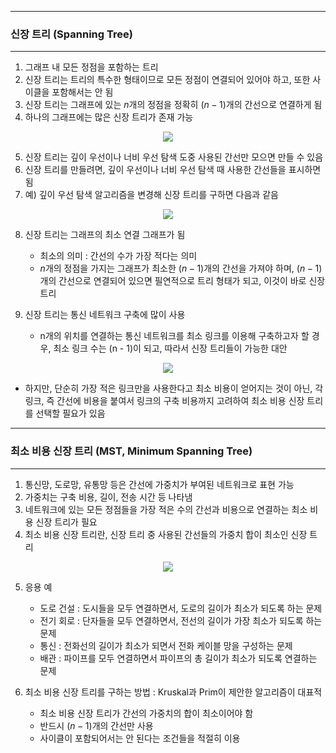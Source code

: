 -----
### 신장 트리 (Spanning Tree)
-----
1. 그래프 내 모든 정점을 포함하는 트리
2. 신장 트리는 트리의 특수한 형태이므로 모든 정점이 연결되어 있어야 하고, 또한 사이클을 포함해서는 안 됨
3. 신장 트리는 그래프에 있는 $n$개의 정점을 정확히 $(n - 1)$개의 간선으로 연결하게 됨
4. 하나의 그래프에는 많은 신장 트리가 존재 가능
<div align="center">
<img src="https://github.com/user-attachments/assets/ea85f0f0-0ccb-4032-9081-7e732ba7d709">
</div>

5. 신장 트리는 깊이 우선이나 너비 우선 탐색 도중 사용된 간선만 모으면 만들 수 있음
6. 신장 트리를 만들려면, 깊이 우선이나 너비 우선 탐색 때 사용한 간선들을 표시하면 됨
7. 예) 깊이 우선 탐색 알고리즘을 변경해 신장 트리를 구하면 다음과 같음
<div align="center">
<img src="https://github.com/user-attachments/assets/d17c48ac-6114-4da4-a5c0-d5e72f771a55">
</div>

8. 신장 트리는 그래프의 최소 연결 그래프가 됨
   - 최소의 의미 : 간선의 수가 가장 적다는 의미
   - $n$개의 정점을 가지는 그래프가 최소한 $(n-1)$개의 간선을 가져야 하며, $(n - 1)$개의 간선으로 연결되어 있으면 필연적으로 트리 형태가 되고, 이것이 바로 신장 트리

9. 신장 트리는 통신 네트워크 구축에 많이 사용
    - n개의 위치를 연결하는 통신 네트워크를 최소 링크를 이용해 구축하고자 할 경우, 최소 링크 수는 (n - 1)이 되고, 따라서 신장 트리들이 가능한 대안
<div align="center">
<img src="https://github.com/user-attachments/assets/eaa2bf71-54d3-4714-b681-751c6f0b4619">
</div>

   - 하지만, 단순히 가장 적은 링크만을 사용한다고 최소 비용이 얻어지는 것이 아닌, 각 링크, 즉 간선에 비용을 붙여서 링크의 구축 비용까지 고려하여 최소 비용 신장 트리를 선택할 필요가 있음

-----
### 최소 비용 신장 트리 (MST, Minimum Spanning Tree)
-----
1. 통신망, 도로망, 유통망 등은 간선에 가중치가 부여된 네트워크로 표현 가능
2. 가중치는 구축 비용, 길이, 전송 시간 등 나타냄
3. 네트워크에 있는 모든 정점들을 가장 적은 수의 간선과 비용으로 연결하는 최소 비용 신장 트리가 필요
4. 최소 비용 신장 트리란, 신장 트리 중 사용된 간선들의 가중치 합이 최소인 신장 트리
<div align="center">
<img src="https://github.com/user-attachments/assets/f4389a85-fd06-4154-867b-13bdfdb68aaf">
</div>

5. 응용 예
   - 도로 건설 : 도시들을 모두 연결하면서, 도로의 길이가 최소가 되도록 하는 문제
   - 전기 회로 : 단자들을 모두 연결하면서, 전선의 길이가 가장 최소가 되도록 하는 문제
   - 통신 : 전화선의 길이가 최소가 되면서 전화 케이블 망을 구성하는 문제
   - 배관 : 파이프를 모두 연결하면서 파이프의 총 길이가 최소가 되도록 연결하는 문제

6. 최소 비용 신장 트리를 구하는 방법 : Kruskal과 Prim이 제안한 알고리즘이 대표적
   - 최소 비용 신장 트리가 간선의 가중치의 합이 최소이어야 함
   - 반드시 $(n - 1)$개의 간선만 사용
   - 사이클이 포함되어서는 안 된다는 조건들을 적절히 이용

